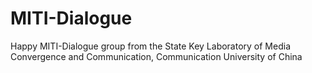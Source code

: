 # MITI-Dialogue
Happy MITI-Dialogue group from the State Key Laboratory of Media Convergence and Communication, Communication University of China
